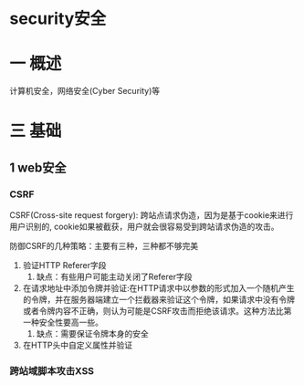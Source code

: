 # security安全

#  一 概述
计算机安全，网络安全(Cyber Security)等

# 三 基础
## 1 web安全
### CSRF
CSRF(Cross-site request forgery): 跨站点请求伪造，因为是基于cookie来进行用户识别的, cookie如果被截获，用户就会很容易受到跨站请求伪造的攻击。

防御CSRF的几种策略：主要有三种，三种都不够完美
1. 验证HTTP Referer字段
    1. 缺点：有些用户可能主动关闭了Referer字段
2. 在请求地址中添加令牌并验证:在HTTP请求中以参数的形式加入一个随机产生的令牌，并在服务器端建立一个拦截器来验证这个令牌，如果请求中没有令牌或者令牌内容不正确，则认为可能是CSRF攻击而拒绝该请求。这种方法比第一种安全性要高一些。
    1. 缺点：需要保证令牌本身的安全
3. 在HTTP头中自定义属性并验证

### 跨站域脚本攻击XSS